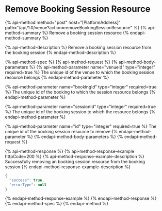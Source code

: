 # Remove Booking Session Resource

{% api-method method="post" host="\[PlatformAddress\]" path="/api/1.0/venue?action=removeBookingSessionResource" %}
{% api-method-summary %}
Remove a booking session resource
{% endapi-method-summary %}

{% api-method-description %}
Remove a booking session resource from the booking session
{% endapi-method-description %}

{% api-method-spec %}
{% api-method-request %}
{% api-method-body-parameters %}
{% api-method-parameter name="venueId" type="integer" required=true %}
The unique id of the venue to which the booking session resource belongs
{% endapi-method-parameter %}

{% api-method-parameter name="bookingId" type="integer" required=true %}
The unique id of the booking to which the session resource belongs
{% endapi-method-parameter %}

{% api-method-parameter name="sessionId" type="integer" required=true %}
The unique id of the booking session to which the resource belongs
{% endapi-method-parameter %}

{% api-method-parameter name="id" type="integer" required=true %}
The unique id of the booking session resource to remove
{% endapi-method-parameter %}
{% endapi-method-body-parameters %}
{% endapi-method-request %}

{% api-method-response %}
{% api-method-response-example httpCode=200 %}
{% api-method-response-example-description %}
Successfully removing an booking session resource from the booking session
{% endapi-method-response-example-description %}

```javascript
{
  "success": true,
  "errorType": null
}
```
{% endapi-method-response-example %}
{% endapi-method-response %}
{% endapi-method-spec %}
{% endapi-method %}

